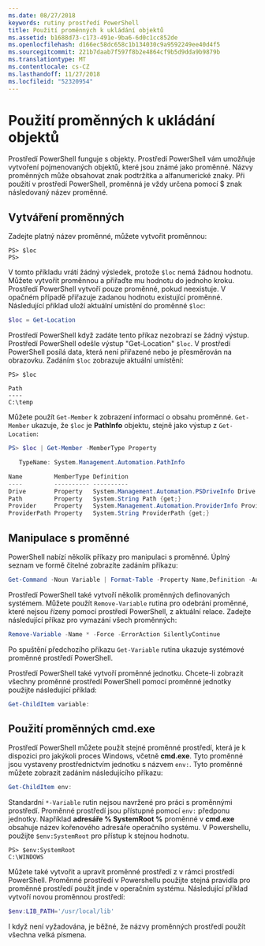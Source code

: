 ```yaml
---
ms.date: 08/27/2018
keywords: rutiny prostředí PowerShell
title: Použití proměnných k ukládání objektů
ms.assetid: b1688d73-c173-491e-9ba6-6d0c1cc852de
ms.openlocfilehash: d166ec58dc658c1b134030c9a9592249ee40d4f5
ms.sourcegitcommit: 221b7daab7f597f8b2e4864cf9b5d9dda9b9879b
ms.translationtype: MT
ms.contentlocale: cs-CZ
ms.lasthandoff: 11/27/2018
ms.locfileid: "52320954"
---
```

# <a name="using-variables-to-store-objects"></a>Použití proměnných k ukládání objektů

Prostředí PowerShell funguje s objekty. Prostředí PowerShell vám umožňuje vytvoření pojmenovaných objektů, které jsou známé jako proměnné.
Názvy proměnných může obsahovat znak podtržítka a alfanumerické znaky. Při použití v prostředí PowerShell, proměnná je vždy určena pomocí \$ znak následovaný název proměnné.

## <a name="creating-a-variable"></a>Vytváření proměnných

Zadejte platný název proměnné, můžete vytvořit proměnnou:

```
PS> $loc
PS>
```

V tomto příkladu vrátí žádný výsledek, protože `$loc` nemá žádnou hodnotu. Můžete vytvořit proměnnou a přiřaďte mu hodnotu do jednoho kroku. Prostředí PowerShell vytvoří pouze proměnné, pokud neexistuje.
V opačném případě přiřazuje zadanou hodnotu existující proměnné. Následující příklad uloží aktuální umístění do proměnné `$loc`:

```powershell
$loc = Get-Location
```

Prostředí PowerShell když zadáte tento příkaz nezobrazí se žádný výstup. Prostředí PowerShell odešle výstup "Get-Location" `$loc`. V prostředí PowerShell posílá data, která není přiřazené nebo je přesměrován na obrazovku. Zadáním `$loc` zobrazuje aktuální umístění:

```
PS> $loc

Path
----
C:\temp
```

Můžete použít `Get-Member` k zobrazení informací o obsahu proměnné. `Get-Member` ukazuje, že `$loc` je **PathInfo** objektu, stejně jako výstup z `Get-Location`:

```powershell
PS> $loc | Get-Member -MemberType Property

   TypeName: System.Management.Automation.PathInfo

Name         MemberType Definition
----         ---------- ----------
Drive        Property   System.Management.Automation.PSDriveInfo Drive {get;}
Path         Property   System.String Path {get;}
Provider     Property   System.Management.Automation.ProviderInfo Provider {...
ProviderPath Property   System.String ProviderPath {get;}
```

## <a name="manipulating-variables"></a>Manipulace s proměnné

PowerShell nabízí několik příkazy pro manipulaci s proměnné. Úplný seznam ve formě čitelné zobrazíte zadáním příkazu:

```powershell
Get-Command -Noun Variable | Format-Table -Property Name,Definition -AutoSize -Wrap
```

Prostředí PowerShell také vytvoří několik proměnných definovaných systémem. Můžete použít `Remove-Variable` rutina pro odebrání proměnné, které nejsou řízeny pomocí prostředí PowerShell, z aktuální relace. Zadejte následující příkaz pro vymazání všech proměnných:

```powershell
Remove-Variable -Name * -Force -ErrorAction SilentlyContinue
```

Po spuštění předchozího příkazu `Get-Variable` rutina ukazuje systémové proměnné prostředí PowerShell.

Prostředí PowerShell také vytvoří proměnné jednotku. Chcete-li zobrazit všechny proměnné prostředí PowerShell pomocí proměnné jednotky použijte následující příklad:

```powershell
Get-ChildItem variable:
```

## <a name="using-cmdexe-variables"></a>Použití proměnných cmd.exe

Prostředí PowerShell můžete použít stejné proměnné prostředí, která je k dispozici pro jakýkoli proces Windows, včetně **cmd.exe**. Tyto proměnné jsou vystaveny prostřednictvím jednotku s názvem `env:`. Tyto proměnné můžete zobrazit zadáním následujícího příkazu:

```powershell
Get-ChildItem env:
```

Standardní `*-Variable` rutin nejsou navržené pro práci s proměnnými prostředí. Proměnné prostředí jsou přístupné pomocí `env:` předponu jednotky. Například **adresáře % SystemRoot %** proměnné v **cmd.exe** obsahuje název kořenového adresáře operačního systému. V Powershellu, použijte `$env:SystemRoot` pro přístup k stejnou hodnotu.

```
PS> $env:SystemRoot
C:\WINDOWS
```

Můžete také vytvořit a upravit proměnné prostředí z v rámci prostředí PowerShell. Proměnné prostředí v Powershellu použijte stejná pravidla pro proměnné prostředí použít jinde v operačním systému. Následující příklad vytvoří novou proměnnou prostředí:

```powershell
$env:LIB_PATH='/usr/local/lib'
```

I když není vyžadována, je běžné, že názvy proměnných prostředí použít všechna velká písmena.
